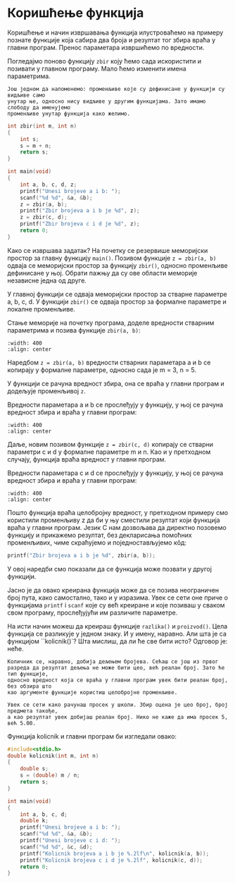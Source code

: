 # Коришћење функција

Коришћење и начин извршавања функција илустроваћемо на примеру познате функције која
сабира два броја и резултат тог збира враћа у главни програм. Пренос параметара
извршићемо по вредности.

Погледајмо поново функцију `zbir` коју ћемо сада искористити и позивати у главном
програму. Мало ћемо изменити имена параметрима.

```{infonote}
Још једном да напоменемо: променљиве које су дефинисане у функцији су видљиве само
унутар ње, односно нису видљиве у другим функцијама. Зато имамо слободу да именујемо
променљиве унутар функција како желимо.
```

```c
int zbir(int m, int n)
{
    int s;
    s = m + n;
    return s;
}

int main(void)
{
    int a, b, c, d, z;
    printf("Unesi brojeve a i b: ");
    scanf("%d %d", &a, &b);
    z = zbir(a, b);
    printf("Zbir brojeva a i b je %d", z);
    z = zbir(c, d);
    printf("Zbir brojeva c i d je %d", z);
    return 0;
}
```

Како се извршава задатак? На почетку се резервише меморијски простор за главну функцију
`main()`. Позивом функције `z = zbir(a, b)` одваја се меморијски простор за функцију `zbir()`,
односно променљиве дефинисане у њој. Обрати пажњу да су ове области меморије независне
једна од друге.

У главној функцији се одваја меморијски простор за стварне параметре a, b, c, d. У
функцији `zbir()` се одваја простор за формалне параметре и локалне променљиве.

Стање меморије на почетку програма, доделе вредности стварним параметрима и позива
функције `zbir(a, b)`:

```{image} images/Picture3.png
:width: 400
:align: center
```

Наредбом `z = zbir(a, b)` вредности стварних параметара а и b се копирају у формалне
параметре, односно сада је m = 3, n = 5.

У функцији се рачуна вредност збира, она се враћа у главни програм и додељује
променљивој `z`.

Вредности параметара а и b се прослеђују у функцију, у њој се рачуна вредност збира
и враћа у главни програм:

```{image} images/Picture4.png
:width: 400
:align: center
```

Даље, новим позивом функције `z = zbir(c, d)` копирају се стварни параметри c и d у
формалне параметре m и n. Као и у претходном случају, функција враћа вредност у
главни програм.

Вредности параметара c и d се прослеђују у функцију, у њој се рачуна вредност збира
и враћа у главни програм:

```{image} images/Picture5.png
:width: 400
:align: center
```

Пошто функција враћа целобројну вредност, у претходном примеру смо користили
променљиву z да би у њу сместили резултат који функција враћа у главни програм. Језик
С нам дозвољава да директно позовемо функцију и прикажемо резултат, без декларисања
помоћних променљивих, чиме скраћујемо и поједностављујемо кôд:

```c
printf("Zbir brojeva a i b je %d", zbir(a, b));
```

У овој наредби смо показали да се функција може позвати у другој функцији.

Јасно је да овако креирана функција може да се позива неограничен број пута, како
самостално, тако и у изразима. Увек се сети оне приче о функцијама `printf` i `scanf`
које су већ креиране и које позиваш у сваком свом програму, прослеђујући им различите
параметре.

На исти начин можеш да креираш функције `razlika()` и `proizvod()`. Цела функција се
разликује у једном знаку. И у имену, наравно. Али шта је са функцијом ``kolicnik()`?
Шта мислиш, да ли ће све бити исто? Одговор је: неће.

```{infonote}
Количник се, наравно, добија дељењем бројева. Сећаш се још из првог
разреда да резултат дељења не може бити цео, већ реалан број. Зато ће тип функције,
односно вредност која се враћа у главни програм увек бити реалан број, без обзира што
као аргументе функције користиш целобројне променљиве.

Увек се сети како рачунаш просек у школи. Збир оцена је цео број, број предмета такође,
а као резултат увек добијаш реалан број. Нико не каже да има просек 5, већ 5.00.
```

Функција kolicnik и главни програм би изгледали овако:

```c
#include<stdio.h>
double kolicnik(int m, int n)
{
    double s;
    s = (double) m / n;
    return s;
}

int main(void)
{
    int a, b, c, d;
    double k;
    printf("Unesi brojeve a i b: ");
    scanf("%d %d", &a, &b);
    printf("Unesi brojeve c i d: ");
    scanf("%d %d", &c, &d);
    printf("Kolicnik brojeva a i b je %.2lf\n", kolicnik(a, b));
    printf("Kolicnik brojeva c i d je %.2lf", kolicnik(c, d));
    return 0;
}
```


